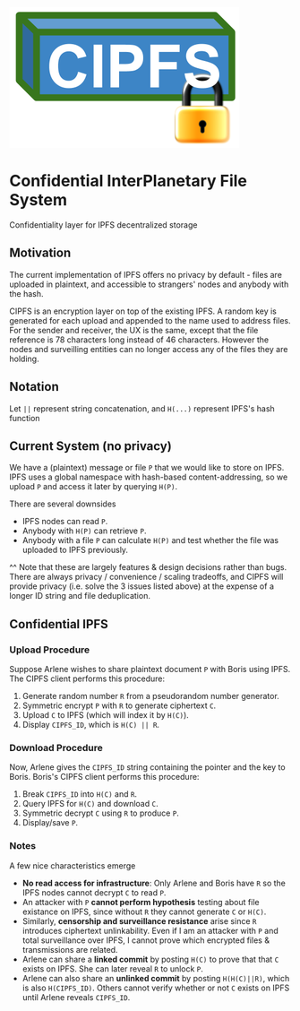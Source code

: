 ![CIPFS_logo.png](CIPFS_logo.png)

# Confidential InterPlanetary File System
Confidentiality layer for IPFS decentralized storage

## Motivation
The current implementation of IPFS offers no privacy by default - files are uploaded in plaintext, and accessible to strangers' nodes and anybody with the hash.

CIPFS is an encryption layer on top of the existing IPFS. A random key is generated for each upload and appended to the name used to address files. For the sender and receiver, the UX is the same, except that the file reference is 78 characters long instead of 46 characters. However the nodes and surveilling entities can no longer access any of the files they are holding.

## Notation
Let `||` represent string concatenation, and `H(...)` represent IPFS's hash function

## Current System (no privacy)
We have a (plaintext) message or file `P` that we would like to store on IPFS. IPFS uses a global namespace with hash-based content-addressing, so we upload `P` and access it later by querying `H(P)`. 

There are several downsides
-  IPFS nodes can read `P`.
-  Anybody with `H(P)` can retrieve `P`.
-  Anybody with a file `P` can calculate `H(P)` and test whether the file was uploaded to IPFS previously.

^^ Note that these are largely features & design decisions rather than bugs. There are always privacy / convenience / scaling tradeoffs, and CIPFS will provide privacy (i.e. solve the 3 issues listed above) at the expense of a longer ID string and file deduplication.

## Confidential IPFS

### Upload Procedure 

Suppose Arlene wishes to share plaintext document `P` with Boris using IPFS. The CIPFS client performs this procedure:
1.  Generate random number `R` from a pseudorandom number generator.
2.  Symmetric encrypt `P` with `R` to generate ciphertext `C`.
3.  Upload `C` to IPFS (which will index it by `H(C)`).
4.  Display `CIPFS_ID`, which is `H(C) || R`.

### Download Procedure 

Now, Arlene gives the `CIPFS_ID` string containing the pointer and the key to Boris. Boris's CIPFS client performs this procedure:
1.  Break `CIPFS_ID` into `H(C)` and `R`.
2.  Query IPFS for `H(C)` and download `C`.
3.  Symmetric decrypt `C` using `R` to produce `P`.
4.  Display/save `P`.

### Notes
A few nice characteristics emerge
-  **No read access for infrastructure**: Only Arlene and Boris have `R` so the IPFS nodes cannot decrypt `C` to read `P`.
-  An attacker with `P` **cannot perform hypothesis** testing about file existance on IPFS, since without `R` they cannot generate `C` or `H(C)`.
-  Similarly, **censorship and surveillance resistance** arise since `R` introduces ciphertext unlinkability. Even if I am an attacker with `P` and total surveillance over IPFS, I cannot prove which encrypted files & transmissions are related.
-  Arlene can share a **linked commit** by posting `H(C)` to prove that that `C` exists on IPFS. She can later reveal `R` to unlock `P`.
-  Arlene can also share an **unlinked commit** by posting `H(H(C)||R)`, which is also `H(CIPFS_ID)`. Others cannot verify whether or not `C` exists on IPFS until Arlene reveals `CIPFS_ID`.
